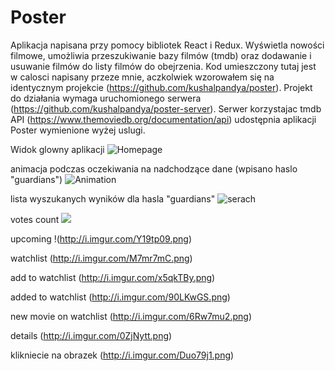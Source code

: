 Poster
==============

Aplikacja napisana przy pomocy bibliotek React i Redux. Wyświetla nowości filmowe, umożliwia przeszukiwanie bazy filmów (tmdb) oraz dodawanie i usuwanie filmów do listy filmów do obejrzenia. Kod umieszczony tutaj jest w calosci napisany przeze mnie, aczkolwiek wzorowałem się na identycznym projekcie (https://github.com/kushalpandya/poster). Projekt do działania wymaga uruchomionego serwera (https://github.com/kushalpandya/poster-server). Serwer korzystajac tmdb API (https://www.themoviedb.org/documentation/api) udostępnia aplikacji Poster wymienione wyżej uslugi.


Widok glowny aplikacji
![Homepage](http://i.imgur.com/LxkHPLY.png "homepage")

animacja podczas oczekiwania na nadchodzące dane (wpisano haslo "guardians")
![Animation](http://i.imgur.com/lMzeUwg.png)

lista wyszukanych wyników dla hasla "guardians"
![serach](http://i.imgur.com/Jk8kB8M.png)

votes count
![](http://i.imgur.com/ql4T0e5.png)

upcoming
!(http://i.imgur.com/Y19tp09.png)

watchlist
(http://i.imgur.com/M7mr7mC.png)

add to watchlist
(http://i.imgur.com/x5qkTBy.png)

added to watchlist
(http://i.imgur.com/90LKwGS.png)

new movie on watchlist
(http://i.imgur.com/6Rw7mu2.png)

details
(http://i.imgur.com/0ZjNytt.png)

klikniecie na obrazek
(http://i.imgur.com/Duo79j1.png)





